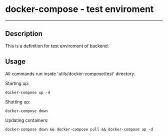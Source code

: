 docker-compose - test enviroment
==================

---

## Description

This is a definition for test enviroment of backend.

## Usage

All commands run inside 'utils/docker-compose/test' directory.

Starting up:
```
docker-compose up -d
```

Shutting up:
```
docker-compose down
```

Updating containers:
```
docker-compose down && docker-compose pull && docker-compose up -d
```
